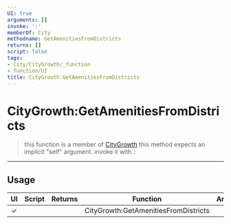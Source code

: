 ```yaml
---
UI: true
arguments: []
invoke: ':'
memberOf: City
methodname: GetAmenitiesFromDistricts
returns: []
script: false
tags:
- City/CityGrowth/_function
- function/UI
title: CityGrowth.GetAmenitiesFromDistricts
---
```

# CityGrowth:GetAmenitiesFromDistricts
> this function is a member of [CityGrowth](civ-6/lua/CityGrowth.md)
> this method expects an implicit "self" argument. invoke it with `:`
-----
## Usage
|  UI | Script | Returns | Function | Arguments |
|:---:|:------:|-------:|:--------:|:---------|
|✓| ||CityGrowth:GetAmenitiesFromDistricts||
